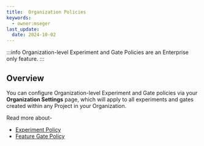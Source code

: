 ```yaml
---
title:  Organization Policies
keywords:
  - owner:mseger
last_update:
  date: 2024-10-02
---
```


:::info
Organization-level Experiment and Gate Policies are an Enterprise only feature.
:::

##  Overview

You can configure Organization-level Experiment and Gate policies via your **Organization Settings** page, which will apply to all experiments and gates created within any Project in your Organization. 

Read more about- 

- [Experiment Policy](/org-admin/experiment_policy)
- [Feature Gate Policy](/org-admin/gates_policy) 

